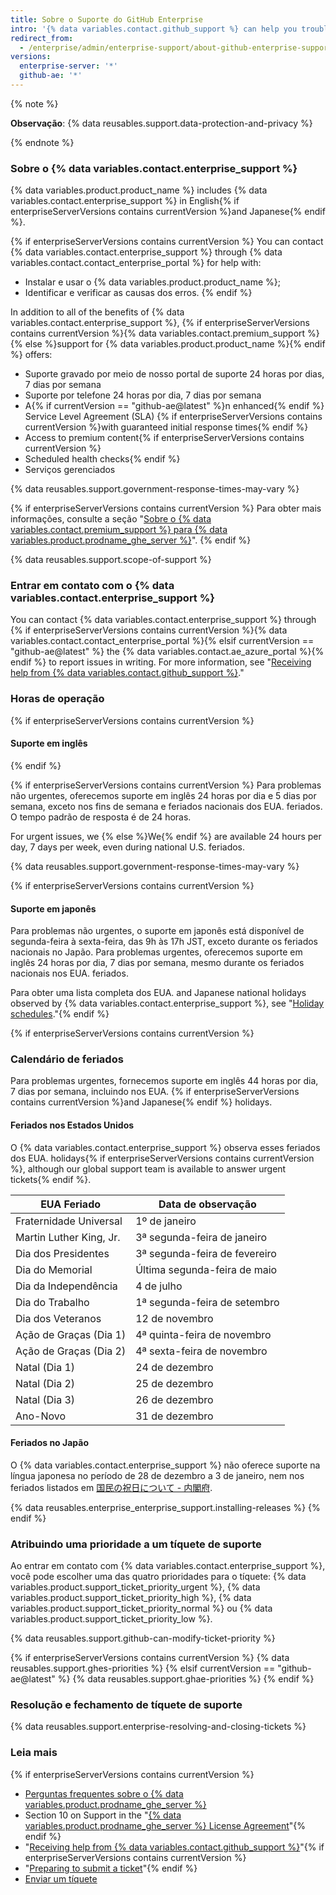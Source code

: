 ```yaml
---
title: Sobre o Suporte do GitHub Enterprise
intro: '{% data variables.contact.github_support %} can help you troubleshoot issues that arise on {% data variables.product.product_name %}.'
redirect_from:
  - /enterprise/admin/enterprise-support/about-github-enterprise-support
versions:
  enterprise-server: '*'
  github-ae: '*'
---
```


{% note %}

**Observação**: {% data reusables.support.data-protection-and-privacy %}

{% endnote %}

### Sobre o {% data variables.contact.enterprise_support %}

{% data variables.product.product_name %} includes {% data variables.contact.enterprise_support %} in English{% if enterpriseServerVersions contains currentVersion %}and Japanese{% endif %}.

{% if enterpriseServerVersions contains currentVersion %}
You can contact
{% data variables.contact.enterprise_support %} through {% data variables.contact.contact_enterprise_portal %} for help with:
 - Instalar e usar o {% data variables.product.product_name %};
 - Identificar e verificar as causas dos erros.
{% endif %}

In addition to all of the benefits of {% data variables.contact.enterprise_support %}, {% if enterpriseServerVersions contains currentVersion %}{% data variables.contact.premium_support %}{% else %}support for {% data variables.product.product_name %}{% endif %} offers:
  - Suporte gravado por meio de nosso portal de suporte 24 horas por dias, 7 dias por semana
  - Suporte por telefone 24 horas por dia, 7 dias por semana
  - A{% if currentVersion == "github-ae@latest" %}n enhanced{% endif %} Service Level Agreement (SLA) {% if enterpriseServerVersions contains currentVersion %}with guaranteed initial response times{% endif %}
  - Access to premium content{% if enterpriseServerVersions contains currentVersion %}
  - Scheduled health checks{% endif %}
  - Serviços gerenciados

{% data reusables.support.government-response-times-may-vary %}

{% if enterpriseServerVersions contains currentVersion %}
Para obter mais informações, consulte a seção "[Sobre o {% data variables.contact.premium_support %} para {% data variables.product.prodname_ghe_server %}](/enterprise/admin/guides/enterprise-support/about-github-premium-support-for-github-enterprise-server)".
{% endif %}

{% data reusables.support.scope-of-support %}

### Entrar em contato com o {% data variables.contact.enterprise_support %}

You can contact {% data variables.contact.enterprise_support %} through {% if enterpriseServerVersions contains currentVersion %}{% data variables.contact.contact_enterprise_portal %}{% elsif currentVersion == "github-ae@latest" %} the {% data variables.contact.ae_azure_portal %}{% endif %} to report issues in writing. For more information, see "[Receiving help from {% data variables.contact.github_support %}](/admin/enterprise-support/receiving-help-from-github-support)."

### Horas de operação

{% if enterpriseServerVersions contains currentVersion %}
#### Suporte em inglês
{% endif %}

{% if enterpriseServerVersions contains currentVersion %}
Para problemas não urgentes, oferecemos suporte em inglês 24 horas por dia e 5 dias por semana, exceto nos fins de semana e feriados nacionais dos EUA. feriados. O tempo padrão de resposta é de 24 horas.

For urgent issues, we {% else %}We{% endif %} are available 24 hours per day, 7 days per week, even during national U.S. feriados.

{% data reusables.support.government-response-times-may-vary %}

{% if enterpriseServerVersions contains currentVersion  %}
#### Suporte em japonês

Para problemas não urgentes, o suporte em japonês está disponível de segunda-feira à sexta-feira, das 9h às 17h JST, exceto durante os feriados nacionais no Japão. Para problemas urgentes, oferecemos suporte em inglês 24 horas por dia, 7 dias por semana, mesmo durante os feriados nacionais nos EUA. feriados.

Para obter uma lista completa dos EUA. and Japanese national holidays observed by {% data variables.contact.enterprise_support %}, see "[Holiday schedules](#holiday-schedules)."{% endif %}

{% if enterpriseServerVersions contains currentVersion %}
### Calendário de feriados

Para problemas urgentes, fornecemos suporte em inglês 44 horas por dia, 7 dias por semana, incluindo nos EUA. {% if enterpriseServerVersions contains currentVersion  %}and Japanese{% endif %} holidays.

#### Feriados nos Estados Unidos

O {% data variables.contact.enterprise_support %} observa esses feriados dos EUA. holidays{% if enterpriseServerVersions contains currentVersion  %}, although our global support team is available to answer urgent tickets{% endif %}.

| EUA Feriado             | Data de observação            |
| ----------------------- | ----------------------------- |
| Fraternidade Universal  | 1º de janeiro                 |
| Martin Luther King, Jr. | 3ª segunda-feira de janeiro   |
| Dia dos Presidentes     | 3ª segunda-feira de fevereiro |
| Dia do Memorial         | Última segunda-feira de maio  |
| Dia da Independência    | 4 de julho                    |
| Dia do Trabalho         | 1ª segunda-feira de setembro  |
| Dia dos Veteranos       | 12 de novembro                |
| Ação de Graças (Dia 1)  | 4ª quinta-feira de novembro   |
| Ação de Graças (Dia 2)  | 4ª sexta-feira de novembro    |
| Natal (Dia 1)           | 24 de dezembro                |
| Natal (Dia 2)           | 25 de dezembro                |
| Natal (Dia 3)           | 26 de dezembro                |
| Ano-Novo                | 31 de dezembro                |

#### Feriados no Japão

O {% data variables.contact.enterprise_support %} não oferece suporte na língua japonesa no período de 28 de dezembro a 3 de janeiro, nem nos feriados listados em [国民の祝日について - 内閣府](https://www8.cao.go.jp/chosei/shukujitsu/gaiyou.html).

{% data reusables.enterprise_enterprise_support.installing-releases %}
{% endif %}

### Atribuindo uma prioridade a um tíquete de suporte

Ao entrar em contato com {% data variables.contact.enterprise_support %}, você pode escolher uma das quatro prioridades para o tíquete: {% data variables.product.support_ticket_priority_urgent %}, {% data variables.product.support_ticket_priority_high %}, {% data variables.product.support_ticket_priority_normal %} ou {% data variables.product.support_ticket_priority_low %}.

{% data reusables.support.github-can-modify-ticket-priority %}

{% if enterpriseServerVersions contains currentVersion  %}
{% data reusables.support.ghes-priorities %}
{% elsif currentVersion == "github-ae@latest" %}
{% data reusables.support.ghae-priorities %}
{% endif %}

### Resolução e fechamento de tíquete de suporte

{% data reusables.support.enterprise-resolving-and-closing-tickets %}

### Leia mais

{% if enterpriseServerVersions contains currentVersion %}
- [Perguntas frequentes sobre o {% data variables.product.prodname_ghe_server %}](https://enterprise.github.com/faq)
- Section 10 on Support in the "[{% data variables.product.prodname_ghe_server %} License Agreement](https://enterprise.github.com/license)"{% endif %}
- "[Receiving help from {% data variables.contact.github_support %}](/admin/enterprise-support/receiving-help-from-github-support)"{% if enterpriseServerVersions contains currentVersion %}
- "[Preparing to submit a ticket](/enterprise/admin/guides/enterprise-support/preparing-to-submit-a-ticket)"{% endif %}
- [Enviar um tíquete](/enterprise/admin/guides/enterprise-support/submitting-a-ticket)
